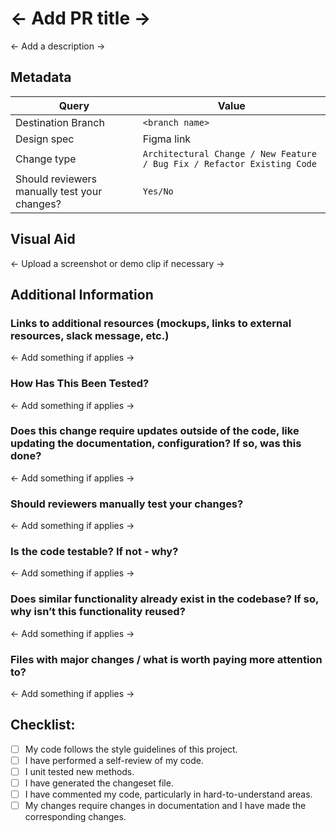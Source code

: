 # <- Add PR title ->

<- Add a description ->

## Metadata

| Query                                        | Value                                                                                      |
| -------------------------------------------- | ------------------------------------------------------------------------------------------ |
| Destination Branch                           | `<branch name>`                                                                            |
| Design spec                                  | Figma link                                                                                 |
| Change type                                  | `Architectural Change / New Feature / Bug Fix / Refactor Existing Code` <Pick one or more> |
| Should reviewers manually test your changes? | `Yes/No` <Pick one>                                                                        |

## Visual Aid

<- Upload a screenshot or demo clip if necessary ->

## Additional Information <Delete unnecessary points>

### Links to additional resources (mockups, links to external resources, slack message, etc.)

<- Add something if applies ->

### How Has This Been Tested?

<- Add something if applies ->

### Does this change require updates outside of the code, like updating the documentation, configuration? If so, was this done?

<- Add something if applies ->

### Should reviewers manually test your changes?

<- Add something if applies ->

### Is the code testable? If not - why?

<- Add something if applies ->

### Does similar functionality already exist in the codebase? If so, why isn’t this functionality reused?

<- Add something if applies ->

### Files with major changes / what is worth paying more attention to?

<- Add something if applies ->

## Checklist:

- [ ] My code follows the style guidelines of this project.
- [ ] I have performed a self-review of my code.
- [ ] I unit tested new methods.
- [ ] I have generated the changeset file.
- [ ] I have commented my code, particularly in hard-to-understand areas.
- [ ] My changes require changes in documentation and I have made the corresponding changes.
